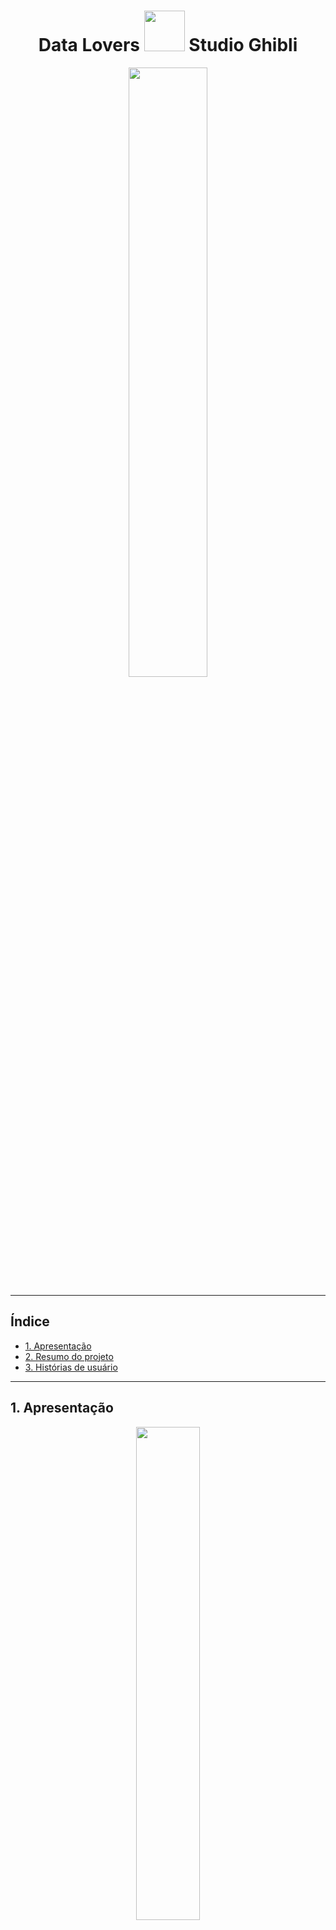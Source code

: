 <div align="center">

# Data Lovers <img src="https://s6.gifyu.com/images/My_No_Face_costume_-removebg-preview.png" width="65" height="65" /> Studio Ghibli

<img src="https://s6.gifyu.com/images/-4dbf08ec31009d07.gif" width="50%" />

</div>
 
 ***
## Índice

- [1. Apresentação](#1-Apresentação)
- [2. Resumo do projeto](#2-Resumo-do-projeto)
- [3. Histórias de usuário](#3-Histórias-de-usuário)
<!-- * [3. Protótipo e UX](#computer-protótipo-e-UX)
* [4. Organização](#card_file_box-Organização)
* [5. Resultados](#%EF%B8%8F-resultados)
* [6. Tecnologias](#robot-tecnologias)
* [7. Sobre a autora](#woman_technologist-sobre-a-autora)
 -->
---
## 1. Apresentação

<div align="center">
<img src="https://i.pinimg.com/originals/3f/58/38/3f5838171d06234cc6fecfb86ef0737f.gif" width="45%"  />

Esse projeto foi desenvolvido por Dayanne Maryssol, durante o Bootcamp da Laboratória da turma 007.
</div>

---
## 2. Resumo do projeto

O objetivo principal deste projeto foi aprender a desenhar e construir uma interface web onde se possa visualizar e manipular dados, entendendo o que o usuário necessita. A temática escolhida foi o universo do - [Studio Ghibli](https://pt.wikipedia.org/wiki/Studio_Ghibli), que é um estúdio japonês de animação, muito conhecido por seus filmes como **Meu Amigo Totoro, A Viagem de Chihiro, O Castelo Animado**, entre outros grandes sucessos. 
As animações são bem recebidas em todo o mundo e algumas receberam várias nomeações e prêmios. De todo esse fandom há um grupo que deseja interagir e ver as informações das animações e seus personagens.

O site comporta dados a respeito do filme e dos personagens, para que o usuário possa filtrar, ordenar e buscar por informações de seu interesse. O público alvo são jovens a partir de 12 anos, pois, ainda que o público alvo do Studio Ghibli englobe crianças por conta das animações, é necessário que o usuário possa ler e interpretar as informações apresentadas.

O site permite que o usuário filtre os filmes por diretor e ano de lançamento, ordene os filmes por ordem alfabética, pesquise os filmes de seu interesse e recarregue a página quando lhe for conveniente. A página dos personagens, por sua vez, permite que o usuário filtre-os por gênero e espécie e os ordene por ordem alfabética, bem como pesquise os personagens e recarregue a página.

---
<!-- ## 3. Histórias de usuário
As histórias de usuário [detalhadas neste link](https://www.canva.com/design/DAE3-YMQvbE/view?utm_content=DAE3-YMQvbE&utm_campaign=designshare&utm_medium=link&utm_source=publishsharelink) foram a base de desenvolvimento do protótipo e posterior construção da interface do site levando em conta que cada história descreve uma necessidade do usuário a ser contemplada por uma funcionalidade.

---
## :computer: Protótipo e UX

O protótipo foi elaborado com a finalidade de permitir que a navegação do usuário se dê pelas seguintes páginas: a página inicial, a página dos filmes e a página dos personagens, bem como os links para os perfil da autora e o link para o site da Laboratoria no rodapé.

<img src="./src/images/prototipo-paginicial.png>
![img](./src/images/prototipo-cards.png)

Em um teste de usabilidade com um suposto usuário, foi indicado que seria confuso se a página "filmes" indicasse apenas para a página "personagens" e vice-versa pois o usuário teria dificuldade para localizar em qual página se encontra. Portanto, ambas as páginas contam com "Início/Home", "Filmes" e "Personagens".



---
## :card_file_box: Organização

A organização e planejamento do projeto e das pequenas tarefas a serem executadas foi exclusivamente realizada pela plataforma trello, [neste quadro](https://trello.com/b/jfg3MgmE).

![img](./src/imagens/organiza%C3%A7%C3%A3o.png)

---
## ✔️ Resultados

![img](./src/imagens/tela1.png)
![img](./src/imagens/tela2.png)
![img](./src/imagens/tela3.png)

---
## :robot: Tecnologias Utilizadas

- HTML 5
- CSS3
- JavaScript
- Node.js

---
## :woman_technologist: Sobre a autora
 -->
### Dayanne Maryssol

- [LinkedIn](https://www.linkedin.com/in/dayannemaryssol/)
<!-- - [E-mail](maryssol.dayanne@gmail) -->

